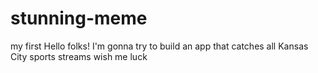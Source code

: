 # stunning-meme
my first
Hello folks!
I'm gonna try to build an app that catches all Kansas City sports streams
wish me luck
